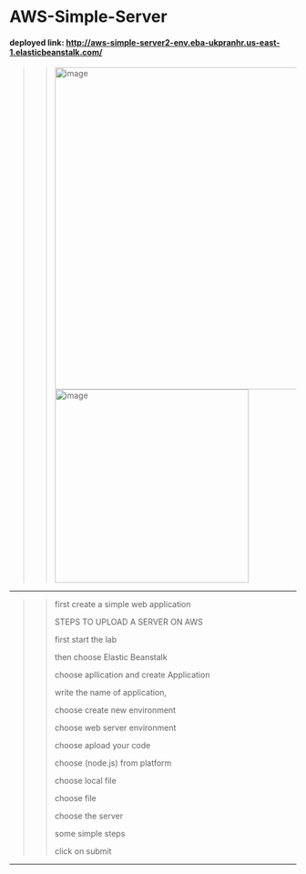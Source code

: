 # AWS-Simple-Server

#### deployed link: http://aws-simple-server2-env.eba-ukpranhr.us-east-1.elasticbeanstalk.com/

>><img width="566" alt="image" src="https://github.com/FarrahYasin/aws-simple-server/assets/117269271/6484a054-d7e5-4832-a744-4cca26758039">  <img width="340" alt="image" src="https://github.com/FarrahYasin/aws-simple-server/assets/117269271/c1633a19-b0f5-4381-a4f9-f37ee3a2e17e">

---

>>first create a simple web application
>>
>>STEPS TO UPLOAD A SERVER ON AWS
>>
>>first start the lab
>>
>>then choose Elastic Beanstalk
>>
>>choose apllication and create Application
>>
>>write the name of application,
>>
>>choose create new environment
>>
>>choose web server environment
>>
>>choose apload your code
>>
>>choose (node.js) from platform
>>
>>choose local file
>>
>>choose file
>>
>>choose the server
>>
>>some simple steps
>>
>>click on submit
>>

---

